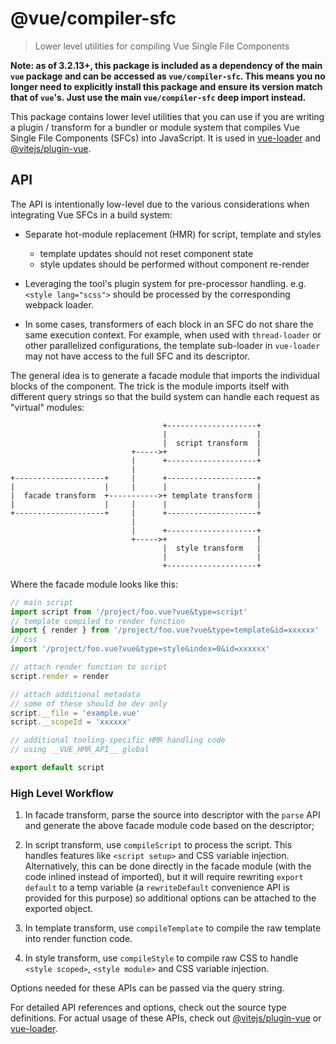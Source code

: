 # @vue/compiler-sfc

> Lower level utilities for compiling Vue Single File Components

**Note: as of 3.2.13+, this package is included as a dependency of the main `vue` package and can be accessed
as `vue/compiler-sfc`. This means you no longer need to explicitly install this package and ensure its version match
that of `vue`'s. Just use the main `vue/compiler-sfc` deep import instead.**

This package contains lower level utilities that you can use if you are writing a plugin / transform for a bundler or
module system that compiles Vue Single File Components (SFCs) into JavaScript. It is used
in [vue-loader](https://github.com/vuejs/vue-loader)
and [@vitejs/plugin-vue](https://github.com/vitejs/vite-plugin-vue/tree/main/packages/plugin-vue).

## API

The API is intentionally low-level due to the various considerations when integrating Vue SFCs in a build system:

- Separate hot-module replacement (HMR) for script, template and styles

    - template updates should not reset component state
    - style updates should be performed without component re-render

- Leveraging the tool's plugin system for pre-processor handling. e.g. `<style lang="scss">` should be processed by the
  corresponding webpack loader.

- In some cases, transformers of each block in an SFC do not share the same execution context. For example, when used
  with `thread-loader` or other parallelized configurations, the template sub-loader in `vue-loader` may not have access
  to the full SFC and its descriptor.

The general idea is to generate a facade module that imports the individual blocks of the component. The trick is the
module imports itself with different query strings so that the build system can handle each request as "virtual"
modules:

```
                                  +--------------------+
                                  |                    |
                                  |  script transform  |
                           +----->+                    |
                           |      +--------------------+
                           |
+--------------------+     |      +--------------------+
|                    |     |      |                    |
|  facade transform  +----------->+ template transform |
|                    |     |      |                    |
+--------------------+     |      +--------------------+
                           |
                           |      +--------------------+
                           +----->+                    |
                                  |  style transform   |
                                  |                    |
                                  +--------------------+
```

Where the facade module looks like this:

```js
// main script
import script from '/project/foo.vue?vue&type=script'
// template compiled to render function
import { render } from '/project/foo.vue?vue&type=template&id=xxxxxx'
// css
import '/project/foo.vue?vue&type=style&index=0&id=xxxxxx'

// attach render function to script
script.render = render

// attach additional metadata
// some of these should be dev only
script.__file = 'example.vue'
script.__scopeId = 'xxxxxx'

// additional tooling-specific HMR handling code
// using __VUE_HMR_API__ global

export default script
```

### High Level Workflow

1. In facade transform, parse the source into descriptor with the `parse` API and generate the above facade module code
   based on the descriptor;

2. In script transform, use `compileScript` to process the script. This handles features like `<script setup>` and CSS
   variable injection. Alternatively, this can be done directly in the facade module (with the code inlined instead of
   imported), but it will require rewriting `export default` to a temp variable (a `rewriteDefault` convenience API is
   provided for this purpose) so additional options can be attached to the exported object.

3. In template transform, use `compileTemplate` to compile the raw template into render function code.

4. In style transform, use `compileStyle` to compile raw CSS to handle `<style scoped>`, `<style module>` and CSS
   variable injection.

Options needed for these APIs can be passed via the query string.

For detailed API references and options, check out the source type definitions. For actual usage of these APIs, check
out [@vitejs/plugin-vue](https://github.com/vitejs/vite-plugin-vue/tree/main/packages/plugin-vue)
or [vue-loader](https://github.com/vuejs/vue-loader/tree/next).
